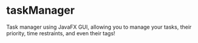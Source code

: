 # taskManager
Task manager using JavaFX GUI, allowing you to manage your tasks, their priority, time restraints, and even their tags!
